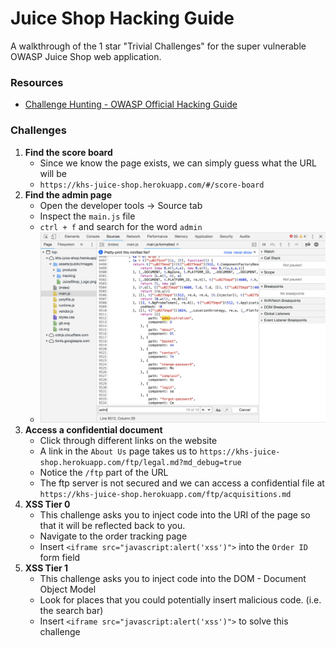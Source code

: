 # Juice Shop Hacking Guide

A walkthrough of the 1 star "Trivial Challenges" for the super vulnerable OWASP Juice Shop web application.

### Resources
* [Challenge Hunting - OWASP Official Hacking Guide](https://bkimminich.gitbooks.io/pwning-owasp-juice-shop/content/part2/)


### Challenges
1. **Find the score board**
    * Since we know the page exists, we can simply guess what the URL will be
    * `https://khs-juice-shop.herokuapp.com/#/score-board`
2. **Find the admin page**
    * Open the developer tools -> Source tab
    * Inspect the `main.js` file
    * `ctrl + f` and search for the word `admin`
    * ![juice-shop-administration-route](img/juice-shop-administration.png)
3. **Access a confidential document**
    * Click through different links on the website
    * A link in the `About Us` page takes us to `https://khs-juice-shop.herokuapp.com/ftp/legal.md?md_debug=true`
    * Notice the `/ftp` part of the URL
    * The ftp server is not secured and we can access a confidential file at `https://khs-juice-shop.herokuapp.com/ftp/acquisitions.md`
4. **XSS Tier 0**
    * This challenge asks you to inject code into the URI of the page so that it will be reflected back to you.
    * Navigate to the order tracking page
    * Insert `<iframe src="javascript:alert('xss')">` into the `Order ID` form field
5. **XSS Tier 1**
    * This challenge asks you to inject code into the DOM - Document Object Model
    * Look for places that you could potentially insert malicious code. (i.e. the search bar)
    * Insert `<iframe src="javascript:alert('xss')">` to solve this challenge